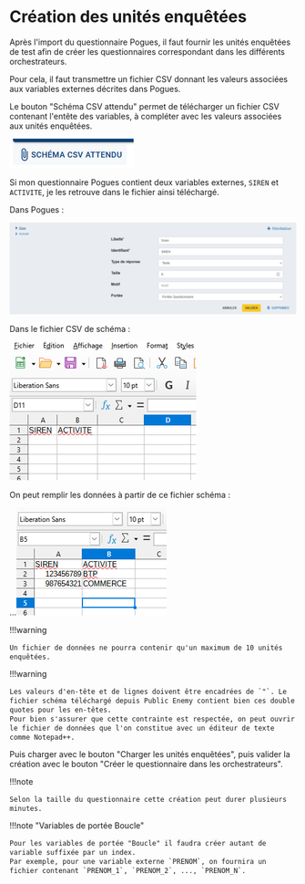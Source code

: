 # Création des unités enquêtées

Après l'import du questionnaire Pogues, il faut fournir les unités enquêtées de test afin de créer les questionnaires correspondant dans les différents orchestrateurs.

Pour cela, il faut transmettre un fichier CSV donnant les valeurs associées aux variables externes décrites dans Pogues.

Le bouton "Schéma CSV attendu" permet de télécharger un fichier CSV contenant l'entête des variables, à compléter avec les valeurs associées aux unités enquêtées.

![Schéma CSV attendu](../../img/public-enemy/schema-attendu.png)

Si mon questionnaire Pogues contient deux variables externes, `SIREN` et `ACTIVITE`, je les retrouve dans le fichier ainsi téléchargé.

Dans Pogues :

![Variables externes Pogues](../../img/public-enemy/var-ext-pogues.png)

Dans le fichier CSV de schéma :

![Variables externes schéma](../../img/public-enemy/var-ext-schema.png)

On peut remplir les données à partir de ce fichier schéma :

...![Variables externes données](../../img/public-enemy/var-ext-data.png)

!!!warning

    Un fichier de données ne pourra contenir qu'un maximum de 10 unités enquêtées.

!!!warning

    Les valeurs d'en-tête et de lignes doivent être encadrées de `"`. Le fichier schéma téléchargé depuis Public Enemy contient bien ces double quotes pour les en-têtes.
    Pour bien s'assurer que cette contrainte est respectée, on peut ouvrir le fichier de données que l'on constitue avec un éditeur de texte comme Notepad++.

Puis charger avec le bouton "Charger les unités enquêtées", puis valider la création avec le bouton "Créer le questionnaire dans les orchestrateurs".

!!!note

    Selon la taille du questionnaire cette création peut durer plusieurs minutes.

!!!note "Variables de portée Boucle"

    Pour les variables de portée "Boucle" il faudra créer autant de variable suffixée par un index. 
    Par exemple, pour une variable externe `PRENOM`, on fournira un fichier contenant `PRENOM_1`, `PRENOM_2`, ..., `PRENOM_N`.
